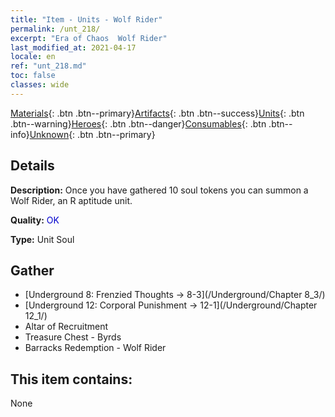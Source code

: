 ```yaml
---
title: "Item - Units - Wolf Rider"
permalink: /unt_218/
excerpt: "Era of Chaos  Wolf Rider"
last_modified_at: 2021-04-17
locale: en
ref: "unt_218.md"
toc: false
classes: wide
---
```

 [Materials](/Items/){: .btn .btn--primary}[Artifacts](/Items/Artifacts/){: .btn .btn--success}[Units](/Items/Units/){: .btn .btn--warning}[Heroes](/Items/Heroes/){: .btn .btn--danger}[Consumables](/Items/Consumables/){: .btn .btn--info}[Unknown](/Items/Unknown/){: .btn .btn--primary}

## Details
 **Description:** Once you have gathered 10 soul tokens you can summon a Wolf Rider, an R aptitude unit.

 **Quality:** <span style="color: #0000CD">OK</span>

 **Type:** Unit Soul

## Gather

*    [Underground 8: Frenzied Thoughts -> 8-3](/Underground/Chapter 8_3/) 
*    [Underground 12: Corporal Punishment -> 12-1](/Underground/Chapter 12_1/) 
*    Altar of Recruitment 
*    Treasure Chest - Byrds 
*    Barracks Redemption - Wolf Rider 

## This item contains:

  None

